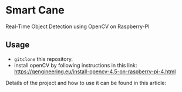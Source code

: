# Smart Cane 
Real-Time Object Detection using OpenCV on Raspberry-PI

## Usage
- `gitclone` this repository.
- install openCV by following instructions in this link: https://qengineering.eu/install-opencv-4.5-on-raspberry-pi-4.html 


Details of the project and how to use it can be found in this article:
